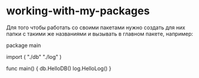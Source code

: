 # working-with-my-packages
Для того чтобы работать со своими пакетами нужно создать для них папки с такими же названиями и вызывать в главном пакете, например: 

package main

import (
    "./db"
    "./log"
)

func main() {
    db.HelloDB()
    log.HelloLog()
}
